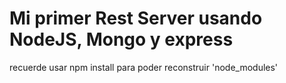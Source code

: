 # Mi primer Rest Server usando NodeJS, Mongo y express

recuerde usar npm install para poder reconstruir 'node_modules'